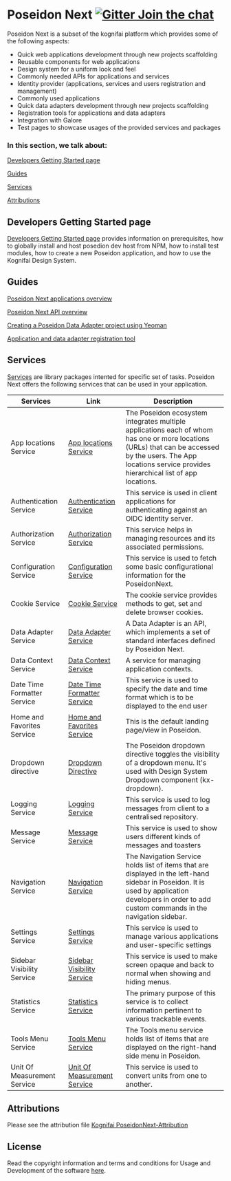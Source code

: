 
# Poseidon Next  [![Gitter Join the chat](https://badges.gitter.im/Join%20Chat.svg)](https://gitter.im/kognifai/Lobby)

Poseidon Next is a subset of the kognifai platform which provides some of the following aspects:

- Quick web applications development through new projects scaffolding
- Reusable components for web applications
- Design system for a uniform look and feel
- Commonly needed APIs for applications and services
- Identity provider (applications, services and users registration and management)
- Commonly used applications
- Quick data adapters development through new projects scaffolding
- Registration tools for applications and data adapters
- Integration with Galore
- Test pages to showcase usages of the provided services and packages

### In this section, we talk about:

[Developers Getting Started page](#developers-getting-started-page)

[Guides](#guides)

[Services](#services)

[Attributions](#attributions)

## Developers Getting Started page
[Developers Getting Started page](Developers-Getting-Started.md)  provides information on prerequisites, how to globally install and host posedion dev host from NPM, how to install test modules, how to create a new Poseidon application, and how to use the Kognifai Design System.

## Guides
[Poseidon Next applications overview](PoseidonNext-documentation/Guides/Poseidon-Next-Applications-Overview.md)

[Poseidon Next API overview](PoseidonNext-documentation/Guides/Poseidon-Next-API-Overview.md)

[Creating a Poseidon Data Adapter project using Yeoman](PoseidonNext-documentation/Guides/Creating-Poseidon-Data-Adapter-project-using-Yeoman.md)

[Application and data adapter registration tool](PoseidonNext-documentation/Guides/CLI-tool-for-registering-apps-and-data-adapters.md)

## Services

[Services](Services.md) are library packages intented for specific set of tasks. Poseidon Next offers the following services that can be used in your application.

| Services| Link | Description
|-------------------------|---------------|--------
 App locations Service | [App locations Service](PoseidonNext-documentation/SDK-reference/App-Locations-Service.md)|The Poseidon ecosystem integrates multiple applications each of whom has one or more locations (URLs) that can be accessed by the users. The App locations service provides hierarchical list of app locations. |
 Authentication Service | [Authentication Service](PoseidonNext-documentation/SDK-reference/Authentication-Service.md)|This service is used in client applications for authenticating against an OIDC identity server. |
 Authorization Service| [Authorization Service](PoseidonNext-documentation/SDK-reference/Authorization-Service.md)|This service helps in managing resources and its associated permissions. |
 Configuration Service | [Configuration Service](PoseidonNext-documentation/SDK-reference/Configuration-Service.md)|This service is used to fetch some basic configurational information for the PoseidonNext.  |
 Cookie Service | [Cookie Service](PoseidonNext-documentation/SDK-reference/Cookie-Service.md)|The cookie service provides methods to get, set and delete browser cookies.  |
 Data Adapter Service|[Data Adapter Service](PoseidonNext-documentation/SDK-reference/Data-Adapter-Service.md)|A Data Adapter is an API, which implements a set of standard interfaces defined by Poseidon Next. |
 Data Context Service|[Data Context Service](PoseidonNext-documentation/SDK-reference/Data-Context-Service.md)|A service for managing application contexts.|
 Date Time Formatter Service|[Date Time Formatter Service](PoseidonNext-documentation/SDK-reference/Date-Time-Formatter-Service.md)|This service is used to specify the date and time format which is to be displayed to the end user |
  Home and Favorites Service|[Home and Favorites Service](PoseidonNext-documentation/SDK-reference/Home-and-Favorites-Service.md)|This is the default landing page/view in Poseidon. |
Dropdown directive | [Dropdown Directive](PoseidonNext-documentation/SDK-reference/Dropdown-directive.md)|The Poseidon dropdown directive toggles the visibility of a dropdown menu. It's used with Design System Dropdown component (kx-dropdown).|
 Logging Service | [Logging Service](PoseidonNext-documentation/SDK-reference/Logging-Service.md)|This service is used to log messages from client to a centralised repository.  |
  Message Service | [Message Service](PoseidonNext-documentation/SDK-reference/Message-Service.md)|This service is  used to show users different kinds of messages and toasters  |
 Navigation Service | [Navigation Service](PoseidonNext-documentation/SDK-reference/Navigation-Service.md) | The Navigation Service holds list of items that are displayed in the left-hand sidebar in Poseidon. It is used by application developers in order to add custom commands in the navigation sidebar. |
 Settings Service | [Settings Service](PoseidonNext-documentation/SDK-reference/Settings-Service.md)|This service is used to manage various applications and user-specific settings |The primary purpose of this service is to collect information pertinent to various trackable events |
 Sidebar Visibility Service | [Sidebar Visibility Service](PoseidonNext-documentation/SDK-reference/Sidebar-Visibility-Service.md)|This service is used to make screen opaque and back to normal when showing and hiding menus.|
 Statistics Service |  [Statistics Service](PoseidonNext-documentation/SDK-reference/Statistics-Service.md)|The primary purpose of this service is to collect information pertinent to various trackable events. |
 Tools Menu Service| [Tools Menu Service](PoseidonNext-documentation/SDK-reference/Tools-Menu-Service.md)|The Tools menu service holds list of items that are displayed on the right-hand side menu in Poseidon.  |
Unit Of Measurement Service| [Unit Of Measurement Service](PoseidonNext-documentation/SDK-reference/Unit-Of-Measurement-Service.md)|This service is used to convert units from one to another.   |

## Attributions
Please see the attribution file [Kognifai PoseidonNext-Attribution](KognifaiPoseidonNext-Attribution.pdf)

## License
Read the copyright information and terms and conditions for Usage and Development of the software [here](https://github.com/kognifai/Kognifai/blob/master/License.md#copyright--year-kongsberg-digital-as).
